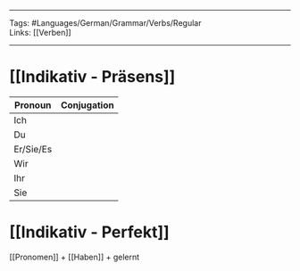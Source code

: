 ___
Tags: #Languages/German/Grammar/Verbs/Regular  
Links: [[Verben]]
___
# [[Indikativ - Präsens]]
Pronoun|Conjugation
------------ | ------------
Ich | 
Du | 
Er/Sie/Es | 
Wir | 
Ihr | 
Sie | 


# [[Indikativ - Perfekt]]
[[Pronomen]] + [[Haben]] + gelernt